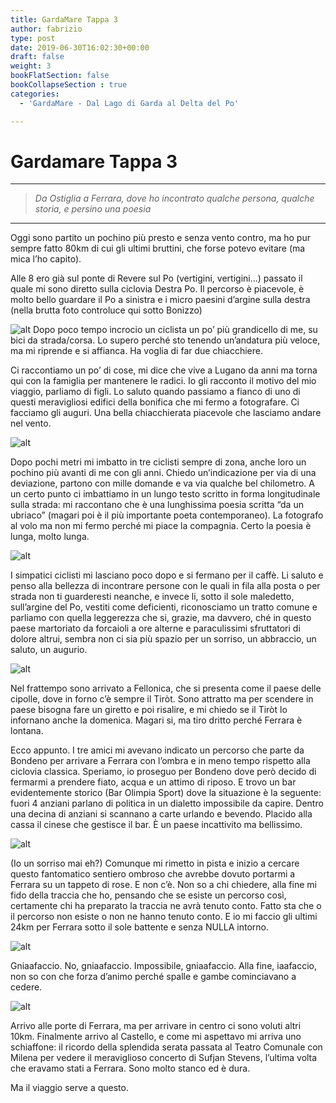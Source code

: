 ```yaml
---
title: GardaMare Tappa 3
author: fabrizio
type: post
date: 2019-06-30T16:02:30+00:00
draft: false
weight: 3
bookFlatSection: false
bookCollapseSection : true
categories:
  - 'GardaMare - Dal Lago di Garda al Delta del Po'

---
```


# Gardamare Tappa 3
---

> _Da Ostiglia a Ferrara, dove ho incontrato qualche persona, qualche storia, e persino una poesia_



---

Oggi sono partito un pochino più presto e senza vento contro, ma ho pur sempre fatto 80km di cui gli ultimi bruttini, che forse potevo evitare (ma mica l&#8217;ho capito).

Alle 8 ero già sul ponte di Revere sul Po (vertigini, vertigini&#8230;) passato il quale mi sono diretto sulla ciclovia Destra Po. Il percorso è piacevole, è molto bello guardare il Po a sinistra e i micro paesini d&#8217;argine sulla destra (nella brutta foto controluce qui sotto Bonizzo)

![alt](01-1024x768.jpg)
Dopo poco tempo incrocio un ciclista un po&#8217; più grandicello di me, su bici da strada/corsa. Lo supero perché sto tenendo un&#8217;andatura più veloce, ma mi riprende e si affianca. Ha voglia di far due chiacchiere.

Ci raccontiamo un po&#8217; di cose, mi dice che vive a Lugano da anni ma torna qui con la famiglia per mantenere le radici. Io gli racconto il motivo del mio viaggio, parliamo di figli. Lo saluto quando passiamo a fianco di uno di questi meravigliosi edifici della bonifica che mi fermo a fotografare. Ci facciamo gli auguri. Una bella chiacchierata piacevole che lasciamo andare nel vento.

![alt](02-1024x768.jpg)

Dopo pochi metri mi imbatto in tre ciclisti sempre di zona, anche loro un pochino più avanti di me con gli anni. Chiedo un&#8217;indicazione per via di una deviazione, partono con mille domande e va via qualche bel chilometro. A un certo punto ci imbattiamo in un lungo testo scritto in forma longitudinale sulla strada: mi raccontano che è una lunghissima poesia scritta &#8220;da un ubriaco&#8221; (magari poi è il più importante poeta contemporaneo). La fotografo al volo ma non mi fermo perché mi piace la compagnia. Certo la poesia è lunga, molto lunga.

![alt](03-1024x768.jpg)

I simpatici ciclisti mi lasciano poco dopo e si fermano per il caffè. Li saluto e penso alla bellezza di incontrare persone con le quali in fila alla posta o per strada non ti guarderesti neanche, e invece li, sotto il sole maledetto, sull&#8217;argine del Po, vestiti come deficienti, riconosciamo un tratto comune e parliamo con quella leggerezza che si, grazie, ma davvero, ché in questo paese martoriato da forcaioli a ore alterne e paraculissimi sfruttatori di dolore altrui, sembra non ci sia più spazio per un sorriso, un abbraccio, un saluto, un augurio.

![alt](04-1024x768.jpg)

Nel frattempo sono arrivato a Fellonica, che si presenta come il paese delle cipolle, dove in forno c&#8217;è sempre il Tiròt. Sono attratto ma per scendere in paese bisogna fare un giretto e poi risalire, e mi chiedo se il Tiròt lo infornano anche la domenica. Magari si, ma tiro dritto perché Ferrara è lontana.

Ecco appunto. I tre amici mi avevano indicato un percorso che parte da Bondeno per arrivare a Ferrara con l&#8217;ombra e in meno tempo rispetto alla ciclovia classica. Speriamo, io proseguo per Bondeno dove però decido di fermarmi a prendere fiato, acqua e un attimo di riposo. E trovo un bar evidentemente storico (Bar Olimpia Sport) dove la situazione è la seguente: fuori 4 anziani parlano di politica in un dialetto impossibile da capire. Dentro una decina di anziani si scannano a carte urlando e bevendo. Placido alla cassa il cinese che gestisce il bar. È un paese incattivito ma bellissimo.

![alt](05-1024x768.jpg)

(Io un sorriso mai eh?) Comunque mi rimetto in pista e inizio a cercare questo fantomatico sentiero ombroso che avrebbe dovuto portarmi a Ferrara su un tappeto di rose. E non c&#8217;è. Non so a chi chiedere, alla fine mi fido della traccia che ho, pensando che se esiste un percorso così, certamente chi ha preparato la traccia ne avrà tenuto conto. Fatto sta che o il percorso non esiste o non ne hanno tenuto conto. E io mi faccio gli ultimi 24km per Ferrara sotto il sole battente e senza NULLA intorno.

![alt](06-1024x768.jpg)

Gniaafaccio. No, gniaafaccio. Impossibile, gniaafaccio. Alla fine, iaafaccio, non so con che forza d&#8217;animo perché spalle e gambe cominciavano a cedere.

![alt](07-1024x768.jpg)

Arrivo alle porte di Ferrara, ma per arrivare in centro ci sono voluti altri 10km. Finalmente arrivo al Castello, e come mi aspettavo mi arriva uno schiaffone: il ricordo della splendida serata passata al Teatro Comunale con Milena per vedere il meraviglioso concerto di Sufjan Stevens, l&#8217;ultima volta che eravamo stati a Ferrara. Sono molto stanco ed è dura.

Ma il viaggio serve a questo.